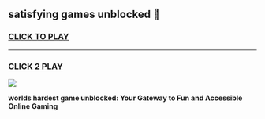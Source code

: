 
## satisfying games unblocked 👋
<h3>
<a href="https://premium.freeplayer.one?title=satisfying_games_unblocked&ref=12F">CLICK TO PLAY</a></h3>
<hr>

<h3>
<a href="https://premium.freeplayer.one?title=satisfying_games_unblocked&ref=12F">CLICK 2 PLAY</a>
  
</h3>

<a href="https://premium.freeplayer.one?title=satisfying_games_unblocked&ref=12F/"><img src="https://clearcache.store/games.png"></a>


**worlds hardest game unblocked: Your Gateway to Fun and Accessible Online Gaming**
